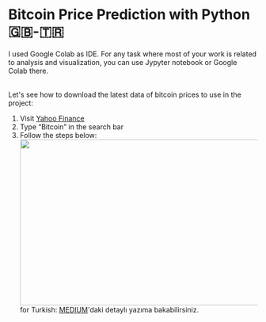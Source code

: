 # Bitcoin Price Prediction with Python 🇬🇧-🇹🇷
I used Google Colab as IDE. For any task where most of your work is related to analysis and visualization, you can use Jypyter notebook or Google Colab there.<br><br>

Let's see how to download the latest data of bitcoin prices to use in the project:

1. Visit <a href="https://finance.yahoo.com/">Yahoo Finance</a> <br>
2. Type “Bitcoin” in the search bar <br>
3. Follow the steps below: <br>
<img align="left" width="666" height="335" src="https://user-images.githubusercontent.com/63544299/109432224-509b6900-7a1b-11eb-8075-43f36d6f9e49.png"><br><br><br><br>
for Turkish:
<a href="https://finance.yahoo.com/">MEDIUM</a>'daki detaylı yazıma bakabilirsiniz.
